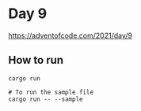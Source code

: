 # Day 9

https://adventofcode.com/2021/day/9

## How to run

```
cargo run

# To run the sample file
cargo run -- --sample
```
